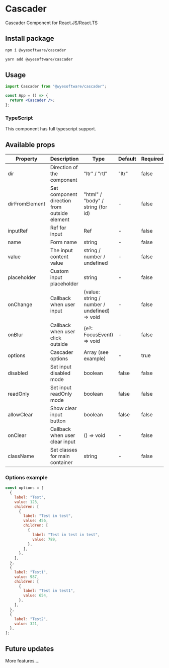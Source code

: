# Cascader

Cascader Component for React.JS/React.TS

## Install package

```bash
npm i @wyesoftware/cascader
```

```bash
yarn add @wyesoftware/cascader
```

## Usage

```jsx
import Cascader from "@wyesoftware/cascader";

const App = () => {
  return <Cascader />;
};
```

### TypeScript

This component has full typescript support.

## Available props

| Property       | Description                                  | Type                                         | Default | Required |
| -------------- | -------------------------------------------- | -------------------------------------------- | ------- | -------- |
| dir            | Direction of the component                   | "ltr" / "rtl"                                | "ltr"   | false    |
| dirFromElement | Set component direction from outside element | "html" / "body" / string (for id)            | -       | false    |
| inputRef       | Ref for input                                | Ref<HTMLInputElement>                        | -       | false    |
| name           | Form name                                    | string                                       | -       | false    |
| value          | The input content value                      | string / number / undefined                  | -       | false    |
| placeholder    | Custom input placeholder                     | string                                       | -       | false    |
| onChange       | Callback when user input                     | (value: string / number / undefined) => void | -       | false    |
| onBlur         | Callback when user click outside             | (e?: FocusEvent<HTMLInputElement>) => void   | -       | false    |
| options        | Cascader options                             | Array (see example)                          | -       | true     |
| disabled       | Set input disabled mode                      | boolean                                      | false   | false    |
| readOnly       | Set input readOnly mode                      | boolean                                      | false   | false    |
| allowClear     | Show clear input button                      | boolean                                      | false   | false    |
| onClear        | Callback when user clear input               | () => void                                   | -       | false    |
| className      | Set classes for main container               | string                                       | -       | false    |

### Options example

```jsx
const options = [
  {
    label: "Test",
    value: 123,
    children: [
      {
        label: "Test in test",
        value: 456,
        children: [
          {
            label: "Test in test in test",
            value: 789,
          },
        ],
      },
    ],
  },
  {
    label: "Test1",
    value: 987,
    children: [
      {
        label: "Test in test1",
        value: 654,
      },
    ],
  },
  {
    label: "Test2",
    value: 321,
  },
];
```

## Future updates

More features....
